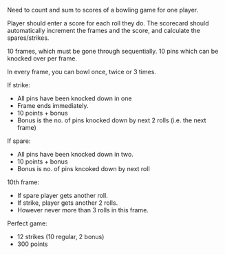 Need to count and sum to scores of a bowling game for one player.

Player should enter a score for each roll they do. The scorecard should automatically increment
the frames and the score, and calculate the spares/strikes.

10 frames, which must be gone through sequentially.
10 pins which can be knocked over per frame.

In every frame, you can bowl once, twice or 3 times.

If strike:
  - All pins have been knocked down in one
  - Frame ends immediately.
  - 10 points + bonus
  - Bonus is the no. of pins knocked down by next 2 rolls (i.e. the next frame)

If spare:
  - All pins have been knocked down in two.
  - 10 points + bonus
  - Bonus is no. of pins kncoked down by next roll

10th frame:
  - If spare player gets another roll.
  - If strike, player gets another 2 rolls.
  - However never more than 3 rolls in this frame.

Perfect game:
  - 12 strikes (10 regular, 2 bonus)
  - 300 points